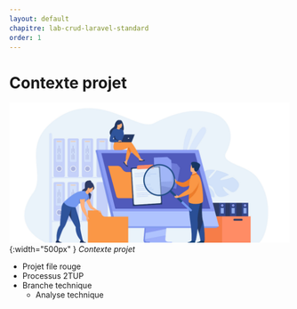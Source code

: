 ```yaml
---
layout: default
chapitre: lab-crud-laravel-standard
order: 1
---
```


# Contexte projet 
![Contexte projet](./images/Contexte-projet.png){:width="500px" }
*Contexte projet*
<!-- note -->

- Projet file rouge
- Processus 2TUP
- Branche technique
  - Analyse technique

<!-- new slide -->